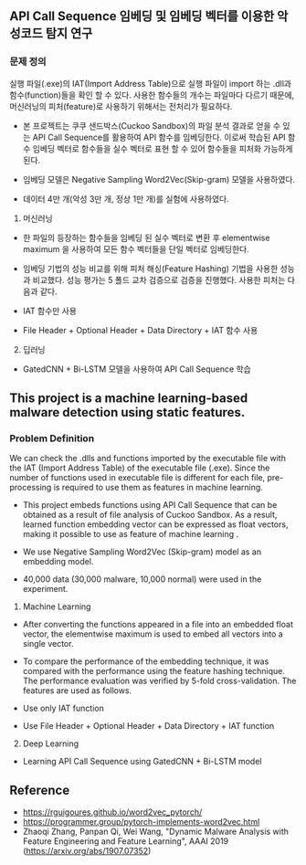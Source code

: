 ## API Call Sequence 임베딩 및 임베딩 벡터를 이용한 악성코드 탐지 연구

### 문제 정의
실행 파일(.exe)의 IAT(Import Address Table)으로 실행 파일이 import 하는 .dll과 함수(function)들을 확인 할 수 있다. 사용한 함수들의 개수는 파일마다 다르기 때문에, 머신러닝의 피처(feature)로 사용하기 위해서는 전처리가 필요하다. 

- 본 프로젝트는 쿠쿠 샌드박스(Cuckoo Sandbox)의 파일 분석 결과로 얻을 수 있는 API Call Sequence를 활용하여 API 함수를 임베딩한다. 이로써 학습된 API 함수 임베딩 벡터로 함수들을 실수 벡터로 표현 할 수 있어 함수들을 피처화 가능하게 된다. 

- 임베딩 모델은 Negative Sampling Word2Vec(Skip-gram) 모델을 사용하였다. 

- 데이터 4만 개(악성 3만 개, 정상 1만 개)를 실험에 사용하였다.

1. 머신러닝

- 한 파일의 등장하는 함수들을 임베딩 된 실수 벡터로 변환 후 elementwise maximum 을 사용하여 모든 함수 벡터들을 단일 벡터로 임베딩한다.

- 임베딩 기법의 성능 비교를 위해 피처 해싱(Feature Hashing) 기법을 사용한 성능과 비교했다. 성능 평가는 5 폴드 교차 검증으로 검증을 진행했다. 사용한 피처는 다음과 같다.

- IAT 함수만 사용
- File Header + Optional Header + Data Directory + IAT 함수 사용

2. 딥러닝

- GatedCNN + Bi-LSTM 모델을 사용하여 API Call Sequence 학습

## This project is a machine learning-based malware detection using static features.

### Problem Definition
We can check the .dlls and functions imported by the executable file with the IAT (Import Address Table) of the executable file (.exe). Since the number of functions used in executable file is different for each file, pre-processing is required to use them as features in machine learning.

- This project embeds functions using API Call Sequence that can be obtained as a result of file analysis of Cuckoo Sandbox. As a result, learned function embedding vector can be expressed as float vectors, making it possible to use as feature of machine learning .

- We use Negative Sampling Word2Vec (Skip-gram) model as an embedding model.

- 40,000 data (30,000 malware, 10,000 normal) were used in the experiment.

1. Machine Learning

- After converting the functions appeared in a file into an embedded float vector, the elementwise maximum is used to embed all vectors into a single vector.

- To compare the performance of the embedding technique, it was compared with the performance using the feature hashing technique. The performance evaluation was verified by 5-fold cross-validation. The features are used as follows.
- Use only IAT function
- Use File Header + Optional Header + Data Directory + IAT function

2. Deep Learning

- Learning API Call Sequence using GatedCNN + Bi-LSTM model


## Reference
- https://rguigoures.github.io/word2vec_pytorch/
- https://programmer.group/pytorch-implements-word2vec.html
- Zhaoqi Zhang, Panpan Qi, Wei Wang, "Dynamic Malware Analysis with Feature Engineering and Feature Learning", AAAI 2019 (https://arxiv.org/abs/1907.07352)

